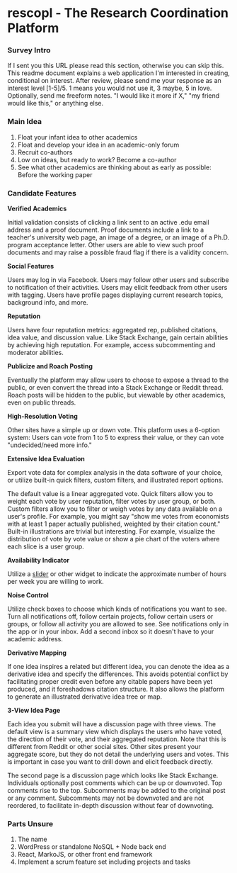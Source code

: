 # rescopl - The Research Coordination Platform

### Survey Intro
If I sent you this URL please read this section, otherwise you can skip this. This readme document explains a web application I'm interested in creating, conditional on interest. After review, please send me your response as an interest level [1-5]/5. 1 means you would not use it, 3 maybe, 5 in love. Optionally, send me freeform notes. "I would like it more if X," "my friend would like this," or anything else.

### Main Idea
1. Float your infant idea to other academics
2. Float and develop your idea in an academic-only forum
3. Recruit co-authors
4. Low on ideas, but ready to work? Become a co-author
5. See what other academics are thinking about as early as possible: Before the working paper

### Candidate Features

**Verified Academics**

Initial validation consists of clicking a link sent to an active .edu email address and a proof document. Proof documents include a link to a teacher's university web page, an image of a degree, or an image of a Ph.D. program acceptance letter. Other users are able to view such proof documents and may raise a possible fraud flag if there is a validity concern.

**Social Features**

Users may log in via Facebook. Users may follow other users and subscribe to notification of their activities. Users may elicit feedback from other users with tagging. Users have profile pages displaying current research topics, background info, and more.

**Reputation**

Users have four reputation metrics: aggregated rep, published citations, idea value, and discussion value. Like Stack Exchange, gain certain abilities by achieving high reputation. For example, access subcommenting and moderator abilities.

**Publicize and Roach Posting**

Eventually the platform may allow users to choose to expose a thread to the public, or even convert the thread into a Stack Exchange or Reddit thread. Roach posts will be hidden to the public, but viewable by other academics, even on public threads.

**High-Resolution Voting**

Other sites have a simple up or down vote. This platform uses a 6-option system: Users can vote from 1 to 5 to express their value, or they can vote "undecided/need more info."

**Extensive Idea Evaluation**

Export vote data for complex analysis in the data software of your choice, or utilize built-in quick filters, custom filters, and illustrated report options.

The default value is a linear aggregated vote. Quick filters allow you to weight each vote by user reputation, filter votes by user group, or both. Custom filters allow you to filter or weigh votes by any data available on a user's profile. For example, you might say "show me votes from economists with at least 1 paper actually published, weighted by their citation count." Built-in illustrations are trivial but interesting. For example, visualize the distribution of vote by vote value or show a pie chart of the voters where each slice is a user group.

**Availability Indicator**

Utilize a [slider](https://jqueryui.com/slider/) or other widget to indicate the approximate number of hours per week you are willing to work.

**Noise Control**

Utilize check boxes to choose which kinds of notifications you want to see. Turn all notifications off, follow certain projects, follow certain users or groups, or follow all activity you are allowed to see. See notifications only in the app or in your inbox. Add a second inbox so it doesn't have to your academic address.

**Derivative Mapping**

If one idea inspires a related but different idea, you can denote the idea as a derivative idea and specify the differences. This avoids potential conflict by facilitating proper credit even before any citable papers have been yet produced, and it foreshadows citation structure. It also allows the platform to generate an illustrated derivative idea tree or map.

**3-View Idea Page**

Each idea you submit will have a discussion page with three views. The default view is a summary view which displays the users who have voted, the direction of their vote, and their aggregated reputation. Note that this is different from Reddit or other social sites. Other sites present your aggregate score, but they do not detail the underlying users and votes. This is important in case you want to drill down and elicit feedback directly.

The second page is a discussion page which looks like Stack Exchange. Individuals optionally post comments which can be up or downvoted. Top comments rise to the top. Subcomments may be added to the original post or any comment. Subcomments may not be downvoted and are not reordered, to facilitate in-depth discussion without fear of downvoting.

### Parts Unsure
1. The name
2. WordPress or standalone NoSQL + Node back end
2. React, MarkoJS, or other front end framework
3. Implement a scrum feature set including projects and tasks

